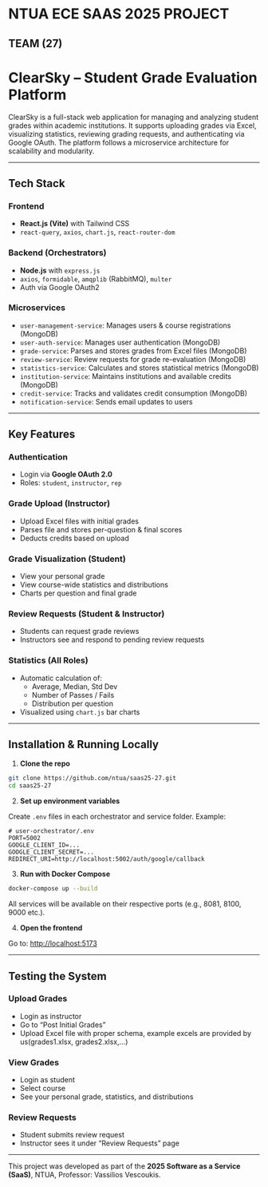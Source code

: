 # NTUA ECE SAAS 2025 PROJECT

## TEAM (27)

# ClearSky – Student Grade Evaluation Platform 

ClearSky is a full-stack web application for managing and analyzing student grades within academic institutions. It supports uploading grades via Excel, visualizing statistics, reviewing grading requests, and authenticating via Google OAuth. The platform follows a microservice architecture for scalability and modularity.

---

## Tech Stack

### Frontend
- **React.js (Vite)** with Tailwind CSS
- `react-query`, `axios`, `chart.js`, `react-router-dom`

### Backend (Orchestrators)
- **Node.js** with `express.js`
- `axios`, `formidable`, `amqplib` (RabbitMQ), `multer`
- Auth via Google OAuth2

### Microservices
- `user-management-service`: Manages users & course registrations (MongoDB)
- `user-auth-service`: Manages user authentication (MongoDB)
- `grade-service`: Parses and stores grades from Excel files (MongoDB)
- `review-service`: Review requests for grade re-evaluation (MongoDB)
- `statistics-service`: Calculates and stores statistical metrics (MongoDB)
- `institution-service`: Maintains institutions and available credits (MongoDB)
- `credit-service`: Tracks and validates credit consumption (MongoDB)
- `notification-service`: Sends email updates to users

---

## Key Features

### Authentication
- Login via **Google OAuth 2.0**
- Roles: `student`, `instructor`, `rep`

### Grade Upload (Instructor)
- Upload Excel files with initial grades
- Parses file and stores per-question & final scores
- Deducts credits based on upload

### Grade Visualization (Student)
- View your personal grade
- View course-wide statistics and distributions
- Charts per question and final grade

### Review Requests (Student & Instructor)
- Students can request grade reviews
- Instructors see and respond to pending review requests

### Statistics (All Roles)
- Automatic calculation of:
  - Average, Median, Std Dev
  - Number of Passes / Fails
  - Distribution per question
- Visualized using `chart.js` bar charts

---

## Installation & Running Locally

1. **Clone the repo**

```bash
git clone https://github.com/ntua/saas25-27.git
cd saas25-27
```

2. **Set up environment variables**

Create `.env` files in each orchestrator and service folder. Example:

```env
# user-orchestrator/.env
PORT=5002
GOOGLE_CLIENT_ID=...
GOOGLE_CLIENT_SECRET=...
REDIRECT_URI=http://localhost:5002/auth/google/callback
```

3. **Run with Docker Compose**

```bash
docker-compose up --build
```

All services will be available on their respective ports (e.g., 8081, 8100, 9000 etc.).

4. **Open the frontend**

Go to: [http://localhost:5173](http://localhost:5173)

---

## Testing the System

### Upload Grades

- Login as instructor
- Go to “Post Initial Grades”
- Upload Excel file with proper schema, example excels are provided by us(grades1.xlsx, grades2.xlsx,...)


### View Grades

- Login as student
- Select course
- See your personal grade, statistics, and distributions

### Review Requests

- Student submits review request
- Instructor sees it under “Review Requests” page

---

This project was developed as part of the **2025 Software as a Service (SaaS)**, NTUA, Professor: Vassilios Vescoukis.

